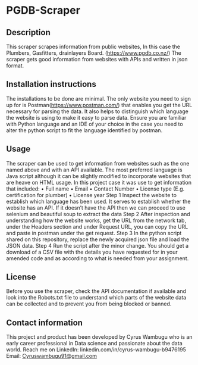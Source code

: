 # PGDB-Scraper
## Description
This scraper scrapes information from public websites, In this case the Plumbers, Gasfitters, drainlayers Board. (https://www.pgdb.co.nz/)
The scraper gets good information from websites with APIs and written in json format.
## Installation instructions
The installations to be done are minimal. The only website you need to sign up for is Postman(https://www.postman.com/) that enables you get the URL necessary for parsing the data.
It also helps to distinguish which language the website is using to make it easy to parse data.
Ensure you are familiar with Python language and an IDE of your choice in the case you need to alter the python script to fit the language identified by postman.
## Usage
The scraper can be used to get information from websites such as the one named above and with an API available. The most preferred language is Java script although it can be slightly modified to incorporate websites that are heave on HTML usage.
In this project case it was use to get information that included:
•	Full name
•	Email
•	Contact Number
•	License type (E.g. certification for plumber)
•	License year
Step 1
Inspect the website to establish which language has been used. It serves to establish whether the website has an API.
If it doesn’t have the API then we can proceed to use selenium and beautiful soup to extract the data
Step 2
After inspection and understanding how the website works, get the URL from the network tab, under the Headers section and under Request URL, you can copy the URL and paste in postman under the get request.
Step 3
In the python script shared on this repository, replace the newly acquired json file and load the JSON data.
Step 4
Run the script after the minor change. You should get a download of a CSV file with the details you have requested for in your amended code and as according to what is needed from your assignment.
## License
Before you use the scraper, check the API documentation if available and look into the Robots.txt file to understand which parts of the website data can be collected and to prevent you from being blocked or banned.
## Contact information
This project and product has been developed by Cyrus Wambugu who is an early career professional in Data science and passionate about the data world.
Reach me on LinkedIn: linkedin.com/in/cyrus-wambugu-b9476195
Email: Cyruswambugu91@gmail.com
 
